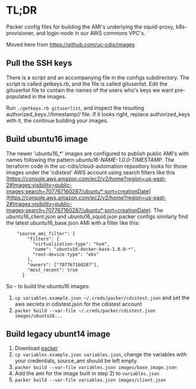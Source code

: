# TL;DR

Packer config files for building the AMI's underlying the squid-proxy, k8s-provisioner, and login-node in our AWS commons VPC's.

Moved here from https://github.com/uc-cdis/images

## Pull the SSH keys

There is a script and an accompanying file in the configs subdirectory.  The script is called getkeys.rb, and the file is called gituserlist.  Edit the gituserlist file to contain the names of the users who's keys we want pre-populated in the images.

Run `./getkeys.rb gituserlist`, and inspect the resulting authorized_keys.//timestamp// file.  If it looks right, replace authorized_keys with it, the continue building your images.

## Build ubuntu16 image

The newer 'ubuntu16_*' images are configured to publish public AMI's with names following the pattern *ubuntu16-NAME-1.0.0-TIMESTAMP*.
The terraform code in the uc-cdis/cloud-automation repository looks for those images under the 'cdistest' AWS account using
search filters like this [https://console.aws.amazon.com/ec2/v2/home?region=us-east-2#Images:visibility=public-images;search=707767160287/ubuntu*;sort=creationDate](https://console.aws.amazon.com/ec2/v2/home?region=us-east-2#Images:visibility=public-images;search=707767160287/ubuntu*;sort=creationDate).  The ubuntu16_client.json and ubuntu16_squid.json packer configs similarly find the latest ubuntu16_base.json AMI with a filter like this:
```
    "source_ami_filter": {
        "filters": {
          "virtualization-type": "hvm",
          "name": "ubuntu16-docker-base-1.0.0-*",
          "root-device-type": "ebs"
        },
        "owners": ["707767160287"],
        "most_recent": true
      }
```

So - to build the ubuntu16 images:
1. `cp variables.example.json ~/.creds/packer/cdistest.json` and set the aws secrets in cdistest.json for the cdistest account
2. `packer build --var-file ~/.creds/packer/cdistest.json images/ubuntu16...`

## Build legacy ubunt14 image

1. Download [packer](https://www.packer.io/downloads.html)
2. `cp variables.example.json variables.json`, change the variables with your credentials, source_ami should be left empty.
3. `packer build --var-file variables.json images/base_image.json`
4. Add the ami for the image built in step 2)  to `variables.json`
5. `packer build --var-file variables.json images/client.json`
